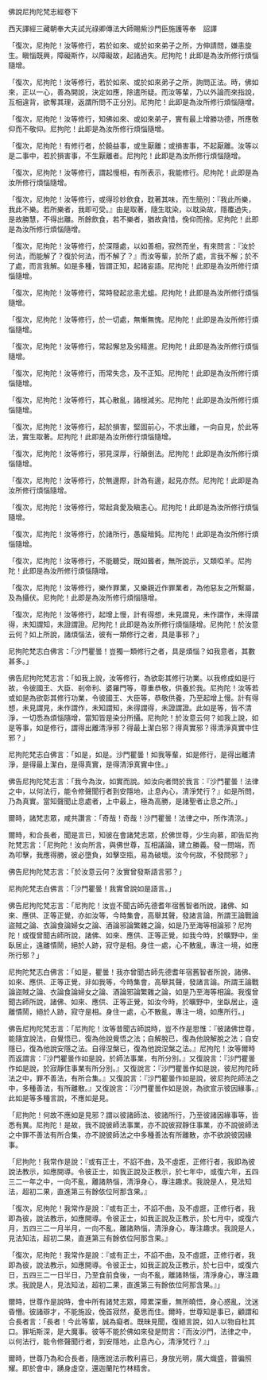 佛說尼拘陀梵志經卷下

西天譯經三藏朝奉大夫試光祿卿傳法大師賜紫沙門臣施護等奉　詔譯

「復次，尼拘陀！汝等修行，若於如來、或於如來弟子之所，方伸請問，嫌恚旋生。瞋惱既興，障礙斯作，以障礙故，起諸過失。尼拘陀！此即是為汝所修行煩惱隨增。

「復次，尼拘陀！汝等修行，若於如來、或於如來弟子之所，詢問正法。時，佛如來，正以一心，善為開說，決定如應，除遣所疑。而汝等輩，乃以外論而來指說，互相違背，欲奪其理，返謂所問不正分別。尼拘陀！此即是為汝所修行煩惱隨增。

「復次，尼拘陀！汝等修行，知佛如來、或如來弟子，實有最上增勝功德，所應敬仰而不敬仰。尼拘陀！此即是為汝所修行煩惱隨增。

「復次，尼拘陀！有修行者，於饒益事，或生厭離；或損害事，不起厭離。汝等以是二事中，若於損害事，不生厭離者。尼拘陀！此即是為汝所修行煩惱隨增。

「復次，尼拘陀！汝等修行，謂起慢相，有所表示，我能修行。尼拘陀！此即是為汝所修行煩惱隨增。

「復次，尼拘陀！汝等修行，或得珍妙飲食，耽著其味，而生簡別：『我此所樂，我此不樂。若所樂者，我即可受。』由是取著，隨生耽染，以耽染故，隱覆過失，是故勝慧，不得出離。所餘飲食，若不樂者，猶故貪惜，俛仰而捨。尼拘陀！此即是為汝所修行煩惱隨增。

「復次，尼拘陀！汝等修行，於深隱處，以如善相，寂然而坐，有來問言：『汝於何法，而能解了？復於何法，而不解了？』而汝等輩，於所了處，言我不解；於不了處，而言我解。如是多種，皆謂正知，起諸妄語。尼拘陀！此即是為汝所修行煩惱隨增。

「復次，尼拘陀！汝等修行，常時發起忿恚尤蛆。尼拘陀！此即是為汝所修行煩惱隨增。

「復次，尼拘陀！汝等修行，於一切處，無慚無愧。尼拘陀！此即是為汝所修行煩惱隨增。

「復次，尼拘陀！汝等修行，常起懈怠及劣精進。尼拘陀！此即是為汝所修行煩惱隨增。

「復次，尼拘陀！汝等修行，而常失念，及不正知。尼拘陀！此即是為汝所修行煩惱隨增。

「復次，尼拘陀！汝等修行，其心散亂，諸根減劣。尼拘陀！此即是為汝所修行煩惱隨增。

「復次，尼拘陀！汝等修行，起於損害，堅固前心，不求出離，一向自見，於此等法，實生取著。尼拘陀！此即是為汝所修行煩惱隨增。

「復次，尼拘陀！汝等修行，邪見深厚，行顛倒法。尼拘陀！此即是為汝所修行煩惱隨增。

「復次，尼拘陀！汝等修行，於無邊際，計為有邊，起見亦然。尼拘陀！此即是為汝所修行煩惱隨增。

「復次，尼拘陀！汝等修行，常起貪愛及瞋恚心。尼拘陀！此即是為汝所修行煩惱隨增。

「復次，尼拘陀！汝等修行，於諸所行，愚癡暗鈍。尼拘陀！此即是為汝所修行煩惱隨增。

「復次，尼拘陀！汝等修行，不能聽受，既如聾者，無所說示，又類啞羊。尼拘陀！此即是為汝所修行煩惱隨增。

「復次，尼拘陀！汝等修行，樂作罪業，又樂親近作罪業者，為他惡友之所繫屬，及為攝伏。尼拘陀！此即是為汝所修行煩惱隨增。

「復次，尼拘陀！汝等修行，起增上慢，計有得想，未見謂見，未作謂作，未得謂得，未知謂知，未證謂證。尼拘陀！此即是為汝所修行煩惱隨增。尼拘陀！於汝意云何？如上所說，諸煩惱法，彼有一類修行之者，具是事邪？」

尼拘陀梵志白佛言：「沙門瞿曇！豈獨一類修行之者，具是煩惱？如我意者，其數甚多。」

佛告尼拘陀梵志言：「如我上說，汝等修行，為欲彰其修行功業。以我修成如是行故，令彼國王、大臣、剎帝利、婆羅門等，尊重恭敬，供養於我。尼拘陀！汝等若或如是為欲彰其修行功業，令彼國王、大臣等，恭敬供養，乃至起增上慢。計有得想，未見謂見，未作謂作，未知謂知，未得謂得，未證謂證。此如是等，皆不清淨，一切悉為煩惱隨增，當知皆是染分所攝。尼拘陀！於汝意云何？如我上說，如是等事，如是修行，謂得出離清淨邪？得最上潔白邪？得真實邪？得清淨真實中住邪？」

尼拘陀梵志白佛言：「如是，如是。沙門瞿曇！如我等輩，如是修行，是得出離清淨，是得最上潔白，是得真實，是得清淨真實中住。」

佛告尼拘陀梵志言：「我今為汝，如實而說。如汝向者問於我言：『沙門瞿曇！法律之中，以何法行，能令修聲聞行者到安隱地，止息內心，清淨梵行？』如是所問，乃為真實。當知聲聞止息處者，上中最上，極為高勝，是諸聖者止息之所。」

爾時，諸梵志眾，咸共讚言：「奇哉！奇哉！沙門瞿曇！法律之中，所作清涼。」

爾時，和合長者，聞是言已，知彼在會諸梵志眾，於佛世尊，少生向慕，即告尼拘陀梵志言：「尼拘陀！汝向所言，與佛世尊，互相議論，建立勝義。發一問端，而為叩擊，我應得勝，彼必墮負，如擊空瓶，易為破壞。汝今何故，不發問邪？」

佛告尼拘陀梵志言：「於汝意云何？汝實曾發斯語言邪？」

尼拘陀梵志白佛言：「沙門瞿曇！我實曾說如是語言。」

佛告尼拘陀梵志言：「尼拘陀！汝豈不聞古師先德耆年宿舊智者所說，諸佛、如來、應供、正等正覺，亦如汝等，今時集會，高舉其聲，發諸言論，所謂王論戰論盜賊之論、衣論食論婦女之論、酒論邪論繁雜之論，如是乃至海等相論邪？尼拘陀！或復曾聞古師所說，諸佛、如來、應供、正等正覺，如我今時，於曠野中，坐臥居止，遠離憒鬧，絕於人跡，寂守是相。身住一處，心不散亂，專注一境，如應所行邪？」

尼拘陀梵志白佛言：「如是，瞿曇！我亦曾聞古師先德耆年宿舊智者所說，諸佛、如來、應供、正等正覺，非如我等，今時集會，高舉其聲，發諸言論。所謂王論戰論盜賊之論、衣論食論婦女之論、酒論邪論繁雜之論，如是乃至海等相論。我復曾聞古師所說，諸佛、如來、應供、正等正覺，如汝今時，於曠野中，坐臥居止，遠離憒鬧，絕於人跡，寂守是相。身住一處，心不散亂，專注一境，如應所行。」

佛告尼拘陀梵志言：「尼拘陀！汝等昔聞古師說時，豈不作是思惟：『彼諸佛世尊，能隨宜說法，自覺悟已，復為他說覺悟之法；自解脫已，復為他說解脫之法；自安隱已，復為他說安隱之法。自得涅槃已，復為他說涅槃之法。』尼拘陀！汝等爾時而返謂言：『沙門瞿曇作如是說，於師法事業，有所分別。』又復說言：『沙門瞿曇作如是說，於寂靜住事業有所分別。』又復說言：『沙門瞿曇作如是說，彼尼拘陀師法之中，罪不善法，有所合集。』又復說言：『沙門瞿曇作如是說，彼尼拘陀師法之中，多種善法，有所離散。』又復說言：『沙門瞿曇作如是說，為欲宣示彼因緣事。』此如是等多種言說，不應如是見。

「尼拘陀！何故不應如是見邪？謂以彼諸師法、彼諸所行，乃至彼諸因緣事等，皆悉有異。尼拘陀！是故，我不說彼師法事業，亦不說彼寂靜住事業，亦不說彼師法之中罪不善法有所合集，亦不說彼師法之中多種善法有所離散，亦不欲說彼因緣事。

「尼拘陀！我常作是說：『或有正士，不諂不曲，及不虛誑，正修行者，我即為彼說法教示，如應開導。令彼正士，如我正說及正教示，於七年中，或復六年，五四三二一年之中，一向不亂，離諸熱惱，清淨身心，專注趣求。我說是人，見法知法，超初二果，直進第三有餘依位阿那含果。』

「復次，尼拘陀！我常作是說：『或有正士，不諂不曲，及不虛誑，正修行者，我即為彼，說法教示，如應開導。令彼正士，如我正說及正教示，於七月中，或復六月，五四三二一月半月，一向不亂，離諸熱惱，清淨身心，專注趣求。我說是人，見法知法，超初二果，直進第三有餘依位阿那含果。』

「復次，尼拘陀！我常作是說：『或有正士，不諂不曲，及不虛誑，正修行者，我即為彼，說法教示，如應開導。令彼正士，如我正說及正教示，於七日中，或復六日，五四三二一日半日，乃至食前食後，一向不亂，離諸熱惱，清淨身心，專注趣求。我說是人，見法知法，超初二果，直進第三有餘依位阿那含果。』」

爾時，世尊作是說時，會中所有諸梵志眾，障累深重，無所曉悟，身心惑亂，沈迷昏懵。彼諸辯才，不能施設，俛首寂然，憂思而住。爾時，世尊知是事已，顧謂和合長者言：「長者！今此等輩，誠為癡者。既昧見聞，復絕言說，如人以物自杜其口。罪垢斯深，是大魔事。彼等不能於佛如來發是問言：『而汝沙門，法律之中，以何法行，能令修聲聞行者，到安隱地，止息內心，清淨梵行？』」

爾時，世尊乃為和合長者，隨應說法示教利喜已，身放光明，廣大熾盛，普徧照耀。即於會中，踴身虛空，還迦蘭陀竹林精舍。